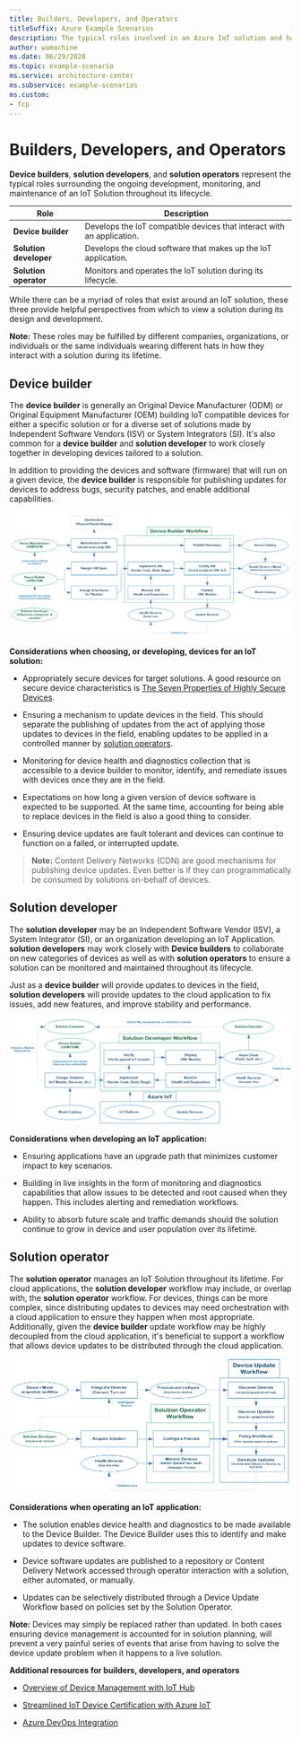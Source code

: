 ```yaml
---
title: Builders, Developers, and Operators
titleSuffix: Azure Example Scenarios
description: The typical roles involved in an Azure IoT solution and how they interact.
author: wamachine
ms.date: 06/29/2020
ms.topic: example-scenario
ms.service: architecture-center
ms.subservice: example-scenarios
ms.custom:
- fcp
---
```


# Builders, Developers, and Operators

**Device builders**, **solution developers**, and **solution operators**
represent the typical roles surrounding the ongoing development,
monitoring, and maintenance of an IoT Solution throughout its lifecycle.

| Role | Description |
|---|---|
| **Device builder** | Develops the IoT compatible devices that interact with an application. |
  **Solution developer** | Develops the cloud software that makes up the IoT application. |
  **Solution operator** | Monitors and operates the IoT solution during its lifecycle. |

While there can be a myriad of roles that exist around an IoT solution,
these three provide helpful perspectives from which to view a solution
during its design and development.

**Note:** These roles may be fulfilled by different companies,
organizations, or individuals or the same individuals wearing different
hats in how they interact with a solution during its lifetime.

## Device builder

The **device builder** is generally an Original Device Manufacturer
(ODM) or Original Equipment Manufacturer (OEM) building IoT compatible
devices for either a specific solution or for a diverse set of solutions
made by Independent Software Vendors (ISV) or System Integrators (SI).
It's also common for a **device builder** and **solution developer** to
work closely together in developing devices tailored to a solution.

In addition to providing the devices and software (firmware) that will
run on a given device, the **device builder** is responsible for
publishing updates for devices to address bugs, security patches, and
enable additional capabilities.

![A diagram showing activities of a device builder and their relationships with other roles participating in the development of an IoT solution](media/device-builder.png)

**Considerations when choosing, or developing, devices for an IoT
solution:**

-   Appropriately secure devices for target solutions. A good resource
    on secure device characteristics is [The Seven Properties of Highly
    Secure
    Devices](https://www.microsoft.com/research/publication/seven-properties-highly-secure-devices/).

-   Ensuring a mechanism to update devices in the field. This should
    separate the publishing of updates from the act of applying those
    updates to devices in the field, enabling updates to be applied in a
    controlled manner by [solution operators](#solution-operator).

-   Monitoring for device health and diagnostics collection that is
    accessible to a device builder to monitor, identify, and remediate
    issues with devices once they are in the field.

-   Expectations on how long a given version of device software is
    expected to be supported. At the same time, accounting for being
    able to replace devices in the field is also a good thing to
    consider.

-   Ensuring device updates are fault tolerant and devices can continue
    to function on a failed, or interrupted update.

> **Note:** Content Delivery Networks (CDN) are good mechanisms for
publishing device updates. Even better is if they can programmatically
be consumed by solutions on-behalf of devices. </aside>

## Solution developer

The **solution developer** may be an Independent Software Vendor (ISV),
a System Integrator (SI), or an organization developing an IoT
Application. **solution developers** may work closely with **Device
builders** to collaborate on new categories of devices as well as with
**solution operators** to ensure a solution can be monitored and
maintained throughout its lifecycle.

Just as a **device builder** will provide updates to devices in the
field, **solution developers** will provide updates to the cloud
application to fix issues, add new features, and improve stability and
performance.

![A diagram showing activities of a solution developer and relationships with other roles participating in the development of an IoT solution](media/solution-developer.png)

**Considerations when developing an IoT application:**

-   Ensuring applications have an upgrade path that minimizes customer
    impact to key scenarios.

-   Building in live insights in the form of monitoring and diagnostics
    capabilities that allow issues to be detected and root caused when
    they happen. This includes alerting and remediation workflows.

-   Ability to absorb future scale and traffic demands should the
    solution continue to grow in device and user population over its
    lifetime.

## Solution operator

The **solution operator** manages an IoT Solution throughout its
lifetime. For cloud applications, the **solution developer** workflow
may include, or overlap with, the **solution operator** workflow. For
devices, things can be more complex, since distributing updates to
devices may need orchestration with a cloud application to ensure they
happen when most appropriate. Additionally, given the **device builder**
update workflow may be highly decoupled from the cloud application, it's
beneficial to support a workflow that allows device updates to be
distributed through the cloud application.

![A diagram showing activities of a solution operator and their relationships with other roles participating in the development of an IoT solution](media/solution-operator.png)

**Considerations when operating an IoT application:**

-   The solution enables device health and diagnostics to be made
    available to the Device Builder. The Device Builder uses this to
    identify and make updates to device software.

-   Device software updates are published to a repository or Content
    Delivery Network accessed through operator interaction with a
    solution, either automated, or manually.

-   Updates can be selectively distributed through a Device Update
    Workflow based on policies set by the Solution Operator.

**Note:** Devices may simply be replaced rather than updated. In both
cases ensuring device management is accounted for in solution planning,
will prevent a very painful series of events that arise from having to
solve the device update problem when it happens to a live solution. </aside>

**Additional resources for builders, developers, and operators**

-   [Overview of Device Management with IoT
    Hub](https://docs.microsoft.com/azure/iot-hub/iot-hub-device-management-overview)

-   [Streamlined IoT Device Certification with Azure
    IoT](https://azure.microsoft.com/blog/streamlined-iot-device-certification-with-azure-iot-certification-service/)

-   [Azure DevOps
    Integration](https://azure.microsoft.com/product-categories/devops/)
